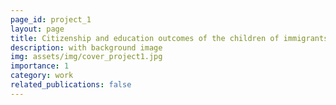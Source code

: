 ```yaml
---
page_id: project_1
layout: page
title: Citizenship and education outcomes of the children of immigrants
description: with background image
img: assets/img/cover_project1.jpg
importance: 1
category: work
related_publications: false
---
```



